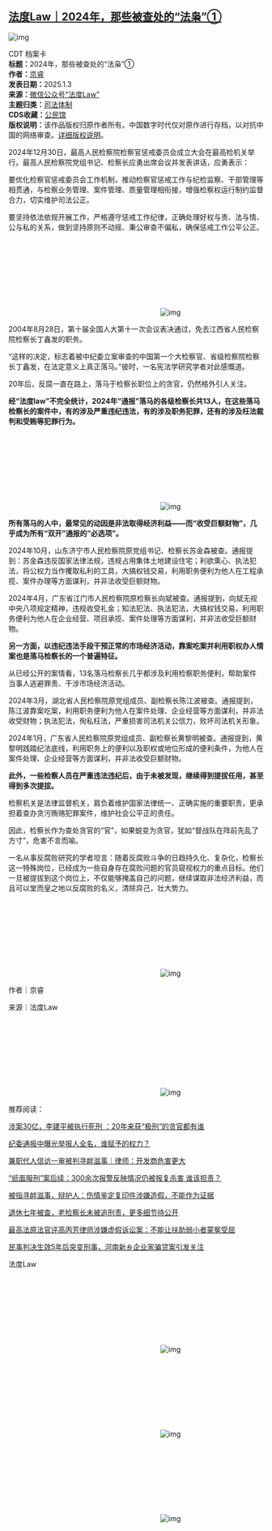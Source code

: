 <!--1735929324000-->
[法度Law｜2024年，那些被查处的“法枭”①](https://chinadigitaltimes.net/chinese/714633.html)
------

<p><img decoding="async" src="https://chinadigitaltimes.net/chinese/files/2025/01/post-714633-67782cce341ee.gif" alt="img"></p><div><div class="su-spoiler su-spoiler-style-fancy su-spoiler-icon-chevron-circle" data-scroll-offset="0" data-anchor-in-url="no"><div class="su-spoiler-title" tabindex="0" role="button"><span class="su-spoiler-icon"></span>CDT 档案卡</div><div class="su-spoiler-content su-u-clearfix su-u-trim"><strong>标题：</strong>2024年，那些被查处的“法枭”①<br><strong>作者：</strong><a href="https://chinadigitaltimes.net/space/法度Law" target="_blank">京睿</a><br><strong>发表日期：</strong>2025.1.3<br><strong>来源：</strong><a href="https://web.archive.org/web/https://mp.weixin.qq.com/s/wp6PqEgW8lB2glzQJKiGyg" target="_blank">微信公众号“法度Law”</a><br><strong>主题归类：</strong><a href="https://chinadigitaltimes.net/space/司法体制" target="_blank">司法体制</a><br><strong>CDS收藏：</strong><a href="https://chinadigitaltimes.net/space/%E5%85%AC%E6%B0%91%E9%A6%86" target="_blank" rel="noopener">公民馆</a><br><strong>版权说明：</strong>该作品版权归原作者所有。中国数字时代仅对原作进行存档，以对抗中国的网络审查。<a href="https://chinadigitaltimes.net/chinese/copyright">详细版权说明</a>。</div></div></div><p>2024年12月30日，最高人民检察院检察官惩戒委员会成立大会在最高检机关举行。最高人民检察院党组书记、检察长应勇出席会议并发表讲话，应勇表示：</p><p>要优化检察官惩戒委员会工作机制，推动检察官惩戒工作与纪检监察、干部管理等相贯通，与检察业务管理、案件管理、质量管理相衔接，增强检察权运行制约监督合力，切实维护司法公正。</p><p>要坚持依法依规开展工作，严格遵守惩戒工作纪律，正确处理好权与责、法与情、公与私的关系，做到坚持原则不动摇、秉公审查不偏私，确保惩戒工作公平公正。</p><p><img decoding="async" src="data:image/svg+xml,%3Csvg%20xmlns='http://www.w3.org/2000/svg'%20viewBox='0%200%200%200'%3E%3C/svg%3E" alt="img" data-lazy-src="https://chinadigitaltimes.net/chinese/files/2025/01/post-714633-67782cce3bb1a."><noscript><img decoding="async" src="https://chinadigitaltimes.net/chinese/files/2025/01/post-714633-67782cce3bb1a." alt="img"></noscript></p><p>2004年8月28日，第十届全国人大第十一次会议表决通过，免去江西省人民检察院检察长丁鑫发的职务。</p><p>“这样的决定，标志着被中纪委立案审查的中国第一个大检察官、省级检察院检察长丁鑫发，在法定意义上真正落马。”彼时，一名宪法学研究学者对此感慨道。</p><p>20年后，反腐一直在路上，落马于检察长职位上的贪官，仍然格外引人关注。</p><p><strong>经“法度law”不完全统计，2024年“通报”落马的各级检察长共13人，在这些落马检察长的案件中，有的涉及严重违纪违法，有的涉及职务犯罪，还有的涉及枉法裁判和受贿等犯罪行为。</strong></p><p><img decoding="async" src="data:image/svg+xml,%3Csvg%20xmlns='http://www.w3.org/2000/svg'%20viewBox='0%200%200%200'%3E%3C/svg%3E" alt="img" data-lazy-src="https://chinadigitaltimes.net/chinese/files/2025/01/post-714633-67782cce4c11d."><noscript><img decoding="async" src="https://chinadigitaltimes.net/chinese/files/2025/01/post-714633-67782cce4c11d." alt="img"></noscript></p><p><strong>所有落马的人中，最常见的动因是非法取得经济利益——而“收受巨额财物”，几乎成为所有“双开”通报的“必选项”。</strong></p><p>2024年10月，山东济宁市人民检察院原党组书记、检察长苏金森被查。通报提到：苏金森违反国家法律法规，违规占用集体土地建设住宅；利欲熏心、执法犯法，将公权力当作攫取私利的工具，大搞权钱交易，利用职务便利为他人在工程承揽、案件办理等方面谋利，并非法收受巨额财物。</p><p>2024年4月，广东省江门市人民检察院原检察长向斌被查。通报提到，向斌无视中央八项规定精神，违规收受礼金；知法犯法、执法犯法，大搞权钱交易，利用职务便利为他人在企业经营、项目承揽、案件处理等方面谋利，并非法收受巨额财物。</p><p><strong>另一方面，以违纪违法手段干预正常的市场经济活动，靠案吃案并利用职权办人情案也是落马检察长的一个普遍特征。</strong></p><p>从已经公开的案情看，13名落马检察长几乎都涉及利用检察职务便利，帮助案件当事人逃避罪责、干涉市场经济活动。</p><p>2024年3月，湖北省人民检察院原党组成员、副检察长陈江波被查。通报提到，陈江波靠案吃案，利用职务便利为他人在案件处理、企业经营等方面谋利，并非法收受财物；执法犯法，徇私枉法，严重损害司法机关公信力，败坏司法机关形象。</p><p>2024年1月，广东省人民检察院原党组成员、副检察长黄黎明被查。通报提到，黄黎明践踏纪法底线，利用职务上的便利以及职权或地位形成的便利条件，为他人在案件处理、企业经营等方面谋利，并非法收受巨额财物。</p><p><strong>此外，一些检察人员在严重违法违纪后，由于未被发现，继续得到提拔任用，甚至得到多次提拔。</strong></p><p>检察机关是法律监督机关，肩负着维护国家法律统一、正确实施的重要职责，更承担着查办贪污贿赂犯罪案件，维护社会公平正的责任。</p><p>因此，检察长作为查处贪官的“官”，如果蜕变为贪官，犹如“督战队在阵前先乱了方寸”，危害不言而喻。</p><p>一名从事反腐败研究的学者坦言：随着反腐败斗争的日趋持久化、复杂化，检察长这一特殊岗位，已经成为一些自身存在腐败问题的官员窥视权力的重点目标。他们一旦被提拔到这个岗位上，不仅能够掩盖自己的问题，继续谋取非法经济利益，而且可以堂而皇之地以反腐败的名义，清除异己，壮大势力。</p><p><img decoding="async" src="data:image/svg+xml,%3Csvg%20xmlns='http://www.w3.org/2000/svg'%20viewBox='0%200%200%200'%3E%3C/svg%3E" alt="img" data-lazy-src="https://chinadigitaltimes.net/chinese/files/2025/01/post-714633-67782cce55b10.png"><noscript><img decoding="async" src="https://chinadigitaltimes.net/chinese/files/2025/01/post-714633-67782cce55b10.png" alt="img"></noscript></p><p>作者｜京睿</p><p>来源｜法度Law</p><p><img decoding="async" src="data:image/svg+xml,%3Csvg%20xmlns='http://www.w3.org/2000/svg'%20viewBox='0%200%200%200'%3E%3C/svg%3E" alt="img" data-lazy-src="https://chinadigitaltimes.net/chinese/files/2025/01/post-714633-67782cce5eb9a."><noscript><img decoding="async" src="https://chinadigitaltimes.net/chinese/files/2025/01/post-714633-67782cce5eb9a." alt="img"></noscript></p><p>推荐阅读：</p><p><a href="https://mp.weixin.qq.com/s?__biz=MzIyOTUxMzUwMQ==&amp;mid=2247503271&amp;idx=1&amp;sn=1ca9cddc23ba0a891ccb4e5743cd27ca&amp;scene=21#wechat_redirect">涉案30亿，李建平被执行死刑 ：20年来获“极刑”的贪官都有谁</a></p><p><a href="https://mp.weixin.qq.com/s?__biz=MzIyOTUxMzUwMQ==&amp;mid=2247502737&amp;idx=1&amp;sn=680948d4d0d35aa83e2b64693cae7590&amp;scene=21#wechat_redirect">纪委通报中曝光举报人全名，谁赋予的权力？</a></p><p><a href="https://mp.weixin.qq.com/s?__biz=MzIyOTUxMzUwMQ==&amp;mid=2247502186&amp;idx=1&amp;sn=a56002c34f55e7405dc2636f8134fe7d&amp;scene=21#wechat_redirect">兼职代人信访一审被判寻衅滋事｜律师：开发商危害更大</a></p><p><a href="https://mp.weixin.qq.com/s?__biz=MzIyOTUxMzUwMQ==&amp;mid=2247501990&amp;idx=1&amp;sn=ba3e7102203e9f9ff8d795e61af2ebc4&amp;scene=21#wechat_redirect">“纸面服刑”案后续：300余次报警反映情况仍被报复杀害 谁该担责？</a></p><p><a href="https://mp.weixin.qq.com/s?__biz=MzIyOTUxMzUwMQ==&amp;mid=2247501842&amp;idx=1&amp;sn=c8b389de356725cd26f6644b3b2a04c3&amp;scene=21#wechat_redirect">被指寻衅滋事，辩护人：伤情鉴定复印件涉嫌造假，不能作为证据</a></p><p><a href="https://mp.weixin.qq.com/s?__biz=MzIyOTUxMzUwMQ==&amp;mid=2247501547&amp;idx=1&amp;sn=771c8735fcaa85e0792c6170d5ef72da&amp;scene=21#wechat_redirect">退休七年被查，老检察长未被追刑责，更多细节待公开</a></p><p><a href="https://mp.weixin.qq.com/s?__biz=MzIyOTUxMzUwMQ==&amp;mid=2247501164&amp;idx=1&amp;sn=9a875ac78dce2a3e08a90af4df916570&amp;scene=21#wechat_redirect">最高法原法官评高丙芳律师涉嫌虚假诉讼案：不能让扶助弱小者蒙冤受屈</a></p><p><a href="https://mp.weixin.qq.com/s?__biz=MzIyOTUxMzUwMQ==&amp;mid=2247500863&amp;idx=1&amp;sn=7266348ded37443504d0a1ba0a8649b9&amp;scene=21#wechat_redirect">民事判决生效5年后突变刑事，河南新乡企业家骗贷案引发关注</a></p><p>法度Law</p><p><img decoding="async" src="data:image/svg+xml,%3Csvg%20xmlns='http://www.w3.org/2000/svg'%20viewBox='0%200%200%200'%3E%3C/svg%3E" alt="img" data-lazy-src="https://chinadigitaltimes.net/chinese/files/2025/01/post-714633-67782cce662d5."><noscript><img decoding="async" src="https://chinadigitaltimes.net/chinese/files/2025/01/post-714633-67782cce662d5." alt="img"></noscript></p><p><img decoding="async" src="data:image/svg+xml,%3Csvg%20xmlns='http://www.w3.org/2000/svg'%20viewBox='0%200%200%200'%3E%3C/svg%3E" alt="img" data-lazy-src="https://chinadigitaltimes.net/chinese/files/2025/01/post-714633-67782cce6e76f."><noscript><img decoding="async" src="https://chinadigitaltimes.net/chinese/files/2025/01/post-714633-67782cce6e76f." alt="img"></noscript></p><p><img decoding="async" src="data:image/svg+xml,%3Csvg%20xmlns='http://www.w3.org/2000/svg'%20viewBox='0%200%200%200'%3E%3C/svg%3E" alt="img" data-lazy-src="https://chinadigitaltimes.net/chinese/files/2025/01/post-714633-67782cce767a2."><noscript><img decoding="async" src="https://chinadigitaltimes.net/chinese/files/2025/01/post-714633-67782cce767a2." alt="img"></noscript></p><div class="addtoany_share_save_container addtoany_content addtoany_content_bottom"><div class="a2a_kit a2a_kit_size_32 addtoany_list" data-a2a-url="https://chinadigitaltimes.net/chinese/714633.html" data-a2a-title="法度Law｜2024年，那些被查处的“法枭”①"><a class="a2a_button_facebook" href="https://www.addtoany.com/add_to/facebook?linkurl=https%3A%2F%2Fchinadigitaltimes.net%2Fchinese%2F714633.html&amp;linkname=%E6%B3%95%E5%BA%A6Law%EF%BD%9C2024%E5%B9%B4%EF%BC%8C%E9%82%A3%E4%BA%9B%E8%A2%AB%E6%9F%A5%E5%A4%84%E7%9A%84%E2%80%9C%E6%B3%95%E6%9E%AD%E2%80%9D%E2%91%A0" title="Facebook" rel="nofollow noopener" target="_blank"></a><a class="a2a_button_twitter" href="https://www.addtoany.com/add_to/twitter?linkurl=https%3A%2F%2Fchinadigitaltimes.net%2Fchinese%2F714633.html&amp;linkname=%E6%B3%95%E5%BA%A6Law%EF%BD%9C2024%E5%B9%B4%EF%BC%8C%E9%82%A3%E4%BA%9B%E8%A2%AB%E6%9F%A5%E5%A4%84%E7%9A%84%E2%80%9C%E6%B3%95%E6%9E%AD%E2%80%9D%E2%91%A0" title="Twitter" rel="nofollow noopener" target="_blank"></a><a class="a2a_button_telegram" href="https://www.addtoany.com/add_to/telegram?linkurl=https%3A%2F%2Fchinadigitaltimes.net%2Fchinese%2F714633.html&amp;linkname=%E6%B3%95%E5%BA%A6Law%EF%BD%9C2024%E5%B9%B4%EF%BC%8C%E9%82%A3%E4%BA%9B%E8%A2%AB%E6%9F%A5%E5%A4%84%E7%9A%84%E2%80%9C%E6%B3%95%E6%9E%AD%E2%80%9D%E2%91%A0" title="Telegram" rel="nofollow noopener" target="_blank"></a><a class="a2a_button_reddit" href="https://www.addtoany.com/add_to/reddit?linkurl=https%3A%2F%2Fchinadigitaltimes.net%2Fchinese%2F714633.html&amp;linkname=%E6%B3%95%E5%BA%A6Law%EF%BD%9C2024%E5%B9%B4%EF%BC%8C%E9%82%A3%E4%BA%9B%E8%A2%AB%E6%9F%A5%E5%A4%84%E7%9A%84%E2%80%9C%E6%B3%95%E6%9E%AD%E2%80%9D%E2%91%A0" title="Reddit" rel="nofollow noopener" target="_blank"></a><a class="a2a_button_whatsapp" href="https://www.addtoany.com/add_to/whatsapp?linkurl=https%3A%2F%2Fchinadigitaltimes.net%2Fchinese%2F714633.html&amp;linkname=%E6%B3%95%E5%BA%A6Law%EF%BD%9C2024%E5%B9%B4%EF%BC%8C%E9%82%A3%E4%BA%9B%E8%A2%AB%E6%9F%A5%E5%A4%84%E7%9A%84%E2%80%9C%E6%B3%95%E6%9E%AD%E2%80%9D%E2%91%A0" title="WhatsApp" rel="nofollow noopener" target="_blank"></a><a class="a2a_button_email" href="https://www.addtoany.com/add_to/email?linkurl=https%3A%2F%2Fchinadigitaltimes.net%2Fchinese%2F714633.html&amp;linkname=%E6%B3%95%E5%BA%A6Law%EF%BD%9C2024%E5%B9%B4%EF%BC%8C%E9%82%A3%E4%BA%9B%E8%A2%AB%E6%9F%A5%E5%A4%84%E7%9A%84%E2%80%9C%E6%B3%95%E6%9E%AD%E2%80%9D%E2%91%A0" title="Email" rel="nofollow noopener" target="_blank"></a><a class="a2a_button_copy_link" href="https://www.addtoany.com/add_to/copy_link?linkurl=https%3A%2F%2Fchinadigitaltimes.net%2Fchinese%2F714633.html&amp;linkname=%E6%B3%95%E5%BA%A6Law%EF%BD%9C2024%E5%B9%B4%EF%BC%8C%E9%82%A3%E4%BA%9B%E8%A2%AB%E6%9F%A5%E5%A4%84%E7%9A%84%E2%80%9C%E6%B3%95%E6%9E%AD%E2%80%9D%E2%91%A0" title="Copy Link" rel="nofollow noopener" target="_blank"></a><a class="a2a_dd addtoany_share_save addtoany_share" href="https://www.addtoany.com/share"></a></div></div>
